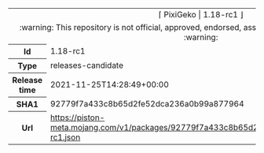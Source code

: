 <html><table>
<tr><td colspan="2" align="center"><img width="0" height="0"><br/>⌈ PixiGeko | 1.18-rc1 ⌋<br/><img width="0" height="0"></td></tr>
<tr><td colspan="2" align="center"><img width="0" height="0"><br/>
:warning: This repository is not official, approved, endorsed, associated or connected with Mojang :warning:
<br/><img width="0" height="0"></td></tr>
<tr><th>Id</th><td>1.18-rc1</td></tr>
<tr><th>Type</th><td>releases-candidate</td></tr>
<tr><th>Release time</th><td>2021-11-25T14:28:49+00:00</td></tr>
<tr><th>SHA1</th><td>92779f7a433c8b65d2fe52dca236a0b99a877964</td></tr>
<tr><th>Url</th><td><a href="https://piston-meta.mojang.com/v1/packages/92779f7a433c8b65d2fe52dca236a0b99a877964/1.18-rc1.json">https://piston-meta.mojang.com/v1/packages/92779f7a433c8b65d2fe52dca236a0b99a877964/1.18-rc1.json</a></td></tr>